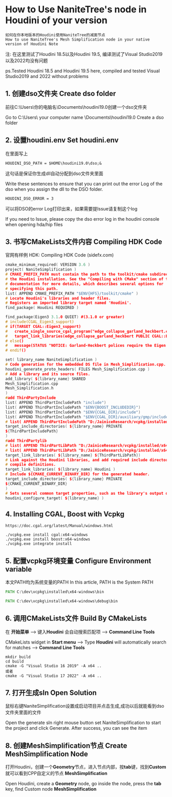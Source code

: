# How to Use NaniteTree's node in Houdini of your version

    如何在你本地版本的Houdini使用NaniteTree的减面节点
    How to use NaniteTree's Mesh Simplification node in your native version of Houdini Note

注: 在这里测试了Houdini 18.5以及Houdini 19.5, 编译测试了Visual Studio2019 以及2022均没有问题

ps.Tested Houdini 18.5 and Houdini 19.5 here, compiled and tested Visual Studio2019 and 2022 without problems 
## 1. 创建dso⽂件夹  Create dso folder
前往C:\Users\你的电脑名\Documents\houdini19.0创建⼀个dso⽂件夹

Go to C:\Users\ your computer name \Documents\houdini19.0 Create a dso folder

## 2. 设置houdini.env Set houdini.env
在⾥⾯写上

```shell
HOUDINI_DSO_PATH = $HOME\houdini19.0\dso;& 
```
这句话是保证你⽣成dll⾃动分配到dso⽂件夹⾥⾯

Write these sentences to ensure that you can print out the error Log of the dso when you assign the dll to the DSO folder.


```shell
HOUDINI_DSO_ERROR = 3
```
可以将DSO的error Log打印出来，如果需要提Issue请复制这个log

If you need to Issue, please copy the dso error log in the houdini console when opening hda/hip files 



## 3. 书写CMakeLists⽂件内容 Compiling HDK Code

官⽹有样例 HDK: Compiling HDK Code (sidefx.com)

```cpp
cmake_minimum_required( VERSION 3.6 )
project( NaniteSimplification )
# CMAKE_PREFIX_PATH must contain the path to the toolkit/cmake subdirectory of
# the Houdini installation. See the "Compiling with CMake" section of the HDK
# documentation for more details, which describes several options for
# specifying this path.
list( APPEND CMAKE_PREFIX_PATH "$ENV{HFS}/toolkit/cmake" )
# Locate Houdini's libraries and header files.
# Registers an imported library target named 'Houdini'.
find_package( Houdini REQUIRED )

find_package(Eigen3 3.1.0 QUIET) #(3.1.0 or greater)
# include(CGAL_Eigen3_support)
# if(TARGET CGAL::Eigen3_support)
#   create_single_source_cgal_program("edge_collapse_garland_heckbert.cpp")
#   target_link_libraries(edge_collapse_garland_heckbert PUBLIC CGAL::Eigen3_support)
# else()
#   message(STATUS "NOTICE: Garland-Heckbert polices require the Eigen library, which has not been found; related examples will not be compiled.")
# endif()

set( library_name NaniteSimplification )
# Code generation for the embedded DS file in Mesh_Simplification.cpp.
houdini_generate_proto_headers( FILES Mesh_Simplification.cpp )
# Add a library and its source files.
add_library( ${library_name} SHARED
Mesh_Simplification.cpp
Mesh_Simplification.h
)
#add ThirdPartyInclude
list( APPEND ThirdPartIncludePath "include")
list( APPEND ThirdPartIncludePath "$ENV{BOOST_INCLUDEDIR}")
list( APPEND ThirdPartIncludePath "$ENV{CGAL_DIR}/include")
list( APPEND ThirdPartIncludePath "$ENV{CGAL_DIR}/auxiliary/gmp/include")
# list( APPEND ThirdPartIncludePath "D:/JainiceResearch/vcpkg/installed/x64-window")
target_include_directories( ${library_name} PRIVATE
${ThirdPartIncludePath}
)
#add ThirdPartylib
# list( APPEND ThirdPartLibPath "D:/JainiceResearch/vcpkg/installed/x64-windows/gmp/lib/libmpfr-4.lib")
# list( APPEND ThirdPartLibPath "D:/JainiceResearch/vcpkg/installed/x64-windows/gmp/lib/libgmp-10.lib")
target_link_libraries( ${library_name} ${ThirdPartLibPath})
# Link against the Houdini libraries, and add required include directories and
# compile definitions.
target_link_libraries( ${library_name} Houdini )
# Include ${CMAKE_CURRENT_BINARY_DIR} for the generated header.
target_include_directories( ${library_name} PRIVATE
${CMAKE_CURRENT_BINARY_DIR}
)
# Sets several common target properties, such as the library's output directory.
houdini_configure_target( ${library_name} )
```

## 4. Installing CGAL, Boost with Vcpkg

  `https://doc.cgal.org/latest/Manual/windows.html`

```shell
./vcpkg.exe install cgal:x64-windows
./vcpkg.exe install boost:x64-windows
./vcpkg.exe integrate install
```

## 5. 配置vcpkg环境变量 Configure Environment variable

本文PATH均为系统变量的PATH
In this article, PATH is the System PATH

```cmd
PATH C:\dev\vcpkg\installed\x64-windows\bin

PATH C:\dev\vcpkg\installed\x64-windows\debug\bin
```

## 6. 调⽤CMakeLists⽂件 Build By CMakeLists

在 **开始菜单** --> 键入**Houdini** 会自动搜索匹配项 --> **Command Line Tools**

 CMakeLists widget in **Start menu** --> Type **Houdini** will automatically search for matches --> **Command Line Tools**

```shell
mkdir build
cd build
cmake -G "Visual Studio 16 2019" -A x64 .. 
或者
cmake -G "Visual Studio 17 2022" -A x64 .. 
```

## 7. 打开生成sln Open Solution
鼠标右键NaniteSimplification设置成启动项目并点击生成,成功以后就能看到dso⽂件夹里面的⽂件

Open the generate sln right mouse button set NaniteSimplification to start the project and click Generate. After success, you can see the item

## 8. 创建MeshSimplification节点 Create **MeshSimplification** Node 
打开Houdini，创建⼀个**Geometry**节点，进⼊节点内部，按**tab**键，找到**Custom**就可以看到CPP自定义的节点 **MeshSimplification**

Open Houdini, create a **Geometry** node, go inside the node, press the **tab** key, find Custom node **MeshSimplification**